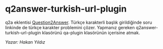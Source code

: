 q2answer-turkish-url-plugin
==============================

q2a eklentisi [Question2Answer](http://www.question2answer.org/).
Türkçe karakterli başlık girildiğinde soru linkinde de türkçe karakter problemini çözer.
Yapmanız gereken q2answer-turkish-url-plugin klasörünü qa-plugin klasörünün içerisine atmak.


*Yazar: Hakan Yıldız*
